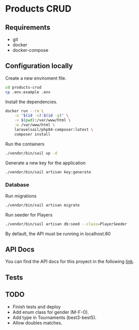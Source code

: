 # Products CRUD

## Requirements
- git
- docker
- docker-compose

## Configuration locally
Create a new enviroment file.

```sh
cd products-crud
cp .env.example .env
```

Install the dependencies.

```sh
docker run --rm \
    -u "$(id -u):$(id -g)" \
    -v $(pwd):/var/www/html \
    -w /var/www/html \
    laravelsail/php84-composer:latest \
    composer install
```

Run the containers
```sh
./vendor/bin/sail up -d
```

Generate a new key for the application
```sh
./vendor/bin/sail artisan key:generate
```

### Database
Run migrations
```sh
./vendor/bin/sail artisan migrate
```

Run seeder for Players
```sh
./vendor/bin/sail artisan db:seed --class=PlayerSeeder
```

By default, the API must be running in localhost:80

## API Docs
You can find the API docs for this proyect in the following [link](https://documenter.getpostman.com/view/1096358/2sB2j3DCmm).

## Tests

## TODO
- Finish tests and deploy
- Add enum class for gender (M-F-O).
- Add type in Tournaments (best3-best5).
- Allow doubles matches.